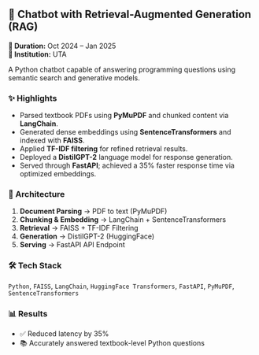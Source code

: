 ## 🤖 Chatbot with Retrieval-Augmented Generation (RAG)
**📅 Duration:** Oct 2024 – Jan 2025  
**📍 Institution:** UTA  

A Python chatbot capable of answering programming questions using semantic search and generative models.

### ✨ Highlights
- Parsed textbook PDFs using **PyMuPDF** and chunked content via **LangChain**.
- Generated dense embeddings using **SentenceTransformers** and indexed with **FAISS**.
- Applied **TF-IDF filtering** for refined retrieval results.
- Deployed a **DistilGPT-2** language model for response generation.
- Served through **FastAPI**; achieved a 35% faster response time via optimized embeddings.

### 🧠 Architecture
1. **Document Parsing** → PDF to text (PyMuPDF)
2. **Chunking & Embedding** → LangChain + SentenceTransformers
3. **Retrieval** → FAISS + TF-IDF Filtering
4. **Generation** → DistilGPT-2 (HuggingFace)
5. **Serving** → FastAPI API Endpoint

### 🛠️ Tech Stack
`Python`, `FAISS`, `LangChain`, `HuggingFace Transformers`, `FastAPI`, `PyMuPDF`, `SentenceTransformers`

### 📊 Results
- ✅ Reduced latency by 35%
- 📚 Accurately answered textbook-level Python questions
